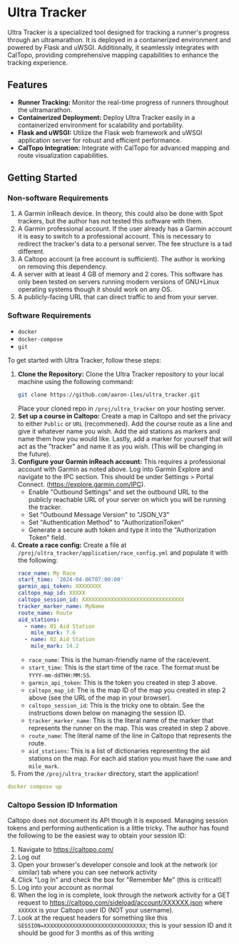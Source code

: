 # Ultra Tracker

Ultra Tracker is a specialized tool designed for tracking a runner's progress through an ultramarathon. It is deployed in a containerized environment and powered by Flask and uWSGI. Additionally, it seamlessly integrates with CalTopo, providing comprehensive mapping capabilities to enhance the tracking experience.

## Features

- **Runner Tracking:** Monitor the real-time progress of runners throughout the ultramarathon.
- **Containerized Deployment:** Deploy Ultra Tracker easily in a containerized environment for scalability and portability.
- **Flask and uWSGI:** Utilize the Flask web framework and uWSGI application server for robust and efficient performance.
- **CalTopo Integration:** Integrate with CalTopo for advanced mapping and route visualization capabilities.

## Getting Started
### Non-software Requirements
1. A Garmin inReach device. In theory, this could also be done with Spot trackers, but the author has not tested this software with them.
2. A Garmin professional account. If the user already has a Garmin account it is easy to switch to a professional account. This is necessary to redirect the tracker's data to a personal server. The fee structure is a tad different.
3. A Caltopo account (a free account is sufficient). The author is working on removing this dependency.
4. A server with at least 4 GB of memory and 2 cores. This software has only been tested on servers running modern versions of GNU+Linux operating systems though it should work on any OS.
5. A publicly-facing URL that can direct traffic to and from your server.
### Software Requirements
- ```docker```
- ```docker-compose```
- ```git```

To get started with Ultra Tracker, follow these steps:

1. **Clone the Repository:** Clone the Ultra Tracker repository to your local machine using the following command:
   ```bash
   git clone https://github.com/aaron-iles/ultra_tracker.git
   ```
   Place your cloned repo in ```/proj/ultra_tracker``` on your hosting server.
2. **Set up a course in Caltopo:** Create a map in Caltopo and set the privacy to either `Public` or `URL` (recommened). Add the course route as a line and give it whatever name you wish. Add the aid stations as markers and name them how you would like. Lastly, add a marker for yourself that will act as the "tracker" and name it as you wish. (This will be changing in the future).
3. **Configure your Garmin inReach account:** This requires a professional account with Garmin as noted above. Log into Garmin Explore and navigate to the IPC section. This should be under Settings > Portal Connect. (https://explore.garmin.com/IPC).
   - Enable "Outbound Settings" and set the outbound URL to the publicly reachable URL of your server on which you will be running the tracker.
   - Set "Outbound Message Version" to "JSON_V3"
   - Set "Authentication Method" to "AuthorizationToken"
   - Generate a secure auth token and type it into the "Authorization Token" field.
4. **Create a race config:** Create a file at ```/proj/ultra_tracker/application/race_config.yml``` and populate it with the following:
   ```yaml
   race_name: My Race
   start_time: '2024-04-06T07:00:00'
   garmin_api_token: XXXXXXXX
   caltopo_map_id: XXXXX
   caltopo_session_id: XXXXXXXXXXXXXXXXXXXXXXXXXXXXXXXX
   tracker_marker_name: MyName
   route_name: Route
   aid_stations:
     - name: 01 Aid Station
       mile_mark: 7.6
     - name: 02 Aid Station
       mile_mark: 14.2
   ```
   - ```race_name```: This is the human-friendly name of the race/event. 
   - ```start_time```: This is the start time of the race. The format must be ```YYYY-mm-ddTHH:MM:SS```.
   - ```garmin_api_token```: This is the token you created in step 3 above.
   - ```caltopo_map_id```: The is the map ID of the map you created in step 2 above (see the URL of the map in your browser).
   - ```caltopo_session_id```: This is the tricky one to obtain. See the instructions down below on managing the session ID.
   - ```tracker_marker_name```: This is the literal name of the marker that represents the runner on the map. This was created in step 2 above.
   - ```route_name```: The literal name of the line in Caltopo that represents the route.
   - ```aid_stations```: This is a list of dictionaries representing the aid stations on the map. For each aid station you must have the ```name``` and ```mile_mark```.
5. From the ```/proj/ultra_tracker``` directory, start the application!
  ```yaml
  docker compose up
  ```

### Caltopo Session ID Information
Caltopo does not document its API though it is exposed. Managing session tokens and performing authentication is a little tricky. The author has found the following to be the easiest way to obtain your session ID:
1. Navigate to https://caltopo.com/
2. Log out
3. Open your browser's developer console and look at the network (or similar) tab where you can see network activity
4. Click "Log In" and check the box for "Remember Me" (this is critical!)
5. Log into your account as normal
6. When the log in is complete, look through the network activity for a GET request to https://caltopo.com/sideload/account/XXXXXX.json where `XXXXXX` is your Caltopo user ID (NOT your username).
7. Look at the request headers for something like this ```SESSION=XXXXXXXXXXXXXXXXXXXXXXXXXXXXXXXX```; this is your session ID and it should be good for 3 months as of this writing
